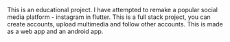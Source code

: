 This is an educational project. I have attempted to remake a popular social media platform - instagram in flutter. This is a full stack project, you can create accounts, upload multimedia and follow other accounts. This is made as a web app and an android app.